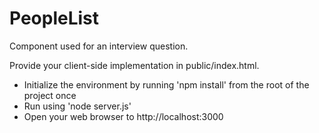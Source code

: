 PeopleList
==========

Component used for an interview question.

Provide your client-side implementation in public/index.html.

- Initialize the environment by running 'npm install' from the root of the project once
- Run using 'node server.js'
- Open your web browser to http://localhost:3000
